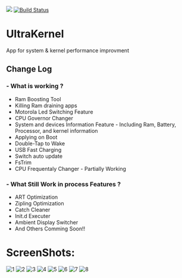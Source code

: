 [![](https://jitpack.io/v/Ahmed-Hady/UltraKernel.svg)](https://jitpack.io/#Ahmed-Hady/UltraKernel)
[![Build Status](https://travis-ci.org/Ahmed-Hady/UltraKernel.svg?branch=master)](https://travis-ci.org/Ahmed-Hady/UltraKernel)

# UltraKernel
App for system &amp; kernel performance improvment

## Change Log
### - What is working ?
   * Ram Boosting Tool
   * Killing Ram draining apps
   * Motorola Led Switching Feature
   * CPU Governor Changer
   * System and devices Information Feature
         - Including Ram, Battery, Processor, and kernel information
   * Applying on Boot
   * Double-Tap to Wake
   * USB Fast Charging
   * Switch auto update
   * FsTrim
   * CPU Frequentaly Changer - Partially Working

### - What Still Work in process Features ?
   * ART Optimization
   * Zipling Optimization
   * Catch Cleaner
   * Init.d Executer
   * Ambient Display Switcher
   * And Others Comming Soon!!

# ScreenShots:
![1] ![2]
![3] ![4]
![5] ![6]
![7] ![8]

[1]: https://raw.githubusercontent.com/Ahmed-Hady/UltraKernel/master/ScreenShots/Screenshot_20170122-012507.png
[2]: https://raw.githubusercontent.com/Ahmed-Hady/UltraKernel/master/ScreenShots/Screenshot_20170122-012514.png
[3]: https://raw.githubusercontent.com/Ahmed-Hady/UltraKernel/master/ScreenShots/Screenshot_20170122-012526.png
[4]: https://raw.githubusercontent.com/Ahmed-Hady/UltraKernel/master/ScreenShots/Screenshot_20170122-012529.png
[5]: https://raw.githubusercontent.com/Ahmed-Hady/UltraKernel/master/ScreenShots/Screenshot_20170122-012534.png
[6]: https://raw.githubusercontent.com/Ahmed-Hady/UltraKernel/master/ScreenShots/Screenshot_20170122-012547.png
[7]: https://raw.githubusercontent.com/Ahmed-Hady/UltraKernel/master/ScreenShots/Screenshot_20170122-012731.png
[8]: https://raw.githubusercontent.com/Ahmed-Hady/UltraKernel/master/ScreenShots/Screenshot_20170122-012734.png
